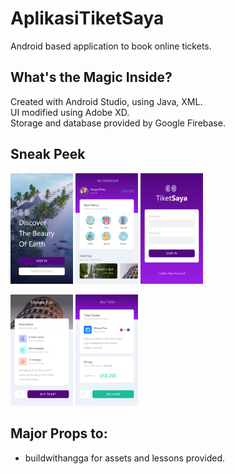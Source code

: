 # AplikasiTiketSaya
Android based application to book online tickets.

## What's the Magic Inside? 
Created with Android Studio, using Java, XML.\
UI modified using Adobe XD.\
Storage and database provided by Google Firebase.

## Sneak Peek
<p float="middle">
  <img src="ss xhdpi/Get Started.png" width="100" />
  <img src="ss xhdpi/Home.png" width="100" /> 
  <img src="ss xhdpi/Sign In.png" width="100" />
</p>

<p float="middle">
  <img src="ss xhdpi/Ticket Detail.png" width="100" />
  <img src="ss xhdpi/Ticket Checkout.png" width="100" />
</p>

## Major Props to:
- buildwithangga for assets and lessons provided.
